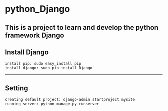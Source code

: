 # python_Django
This is a project to learn and develop the python framework Django<br/>
---
Install Django
----
```
install pip: sudo easy_install pip
install django: sudo pip install Django
```

---
Setting
----
```
creating default project: django-admin startproject mysite
running server: python manage.py runserver
```
